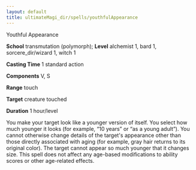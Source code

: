 ```yaml
---
layout: default
title: ultimateMagi_dir/spells/youthfulAppearance
---
```

Youthful Appearance

**School** transmutation (polymorph); **Level** alchemist 1, bard 1, sorcere_dir/wizard 1, witch 1

**Casting Time** 1 standard action

**Components** V, S

**Range** touch

**Target** creature touched

**Duration** 1 hour/level

You make your target look like a younger version of itself. You select how much younger it looks (for example, “10 years” or “as a young adult”). You cannot otherwise change details of the target's appearance other than those directly associated with aging (for example, gray hair returns to its original color). The target cannot appear so much younger that it changes size. This spell does not affect any age-based modifications to ability scores or other age-related effects.

